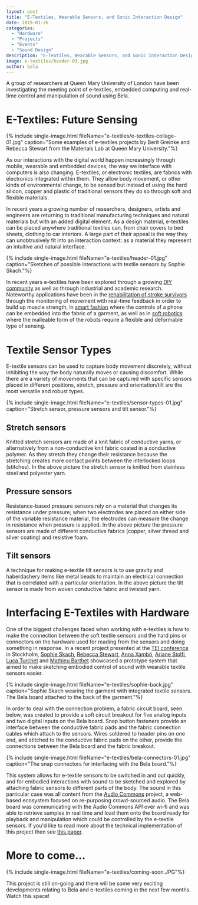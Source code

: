 ```yaml
---
layout: post
title: "E-Textiles, Wearable Sensors, and Sonic Interaction Design"
date: 2019-01-26
categories:
  - "Hardware"
  - "Projects"
  - "Events"
  - "Sound Design"
description: "E-Textiles, Wearable Sensors, and Sonic Interaction Design"
image: e-textiles/header-03.jpg
author: bela
---
```


A group of researchers at Queen Mary University of London have been investigating the meeting point of e-textiles, embedded computing and real-time control and manipulation of sound using Bela.

# E-Textiles: Future Sensing

{% include single-image.html fileName="e-textiles/e-textiles-collage-01.jpg" caption="Some examples of e-textiles projects by Berit Greinke and Rebecca Stewart from the Materials Lab at Queen Mary University."%}

As our interactions with the digital world happen increasingly through mobile, wearable and embedded devices, the way we interface with computers is also changing. 
E-textiles, or electronic textiles, are fabrics with electronics integrated within them. 
They allow body movement, or other kinds of environmental change, to be sensed but instead of using the hard silicon, copper and plastic of traditional sensors they do so through soft and flexible materials.

In recent years a growing number of researchers, designers, artists and engineers are returning to traditional manufacturing techniques and natural materials but with an added digital element.
As a design material, e-textiles can be placed anywhere traditional textiles can, from chair covers to bed sheets, clothing to car interiors. A large part of their appeal is the way they can unobtrusively fit into an interaction context: as a material they represent an intuitive and natural interface.

{% include single-image.html fileName="e-textiles/header-01.jpg" caption="Sketches of possible interactions with textile sensors by Sophie Skach."%}

In recent years e-textiles have been explored through a growing [DIY community](http://www.instructables.com/id/E-Textiles/) as well as through industrial and academic research. 
Noteworthy applications have been in the [rehabilitation of stroke survivors](https://dl.acm.org/citation.cfm?id=2854106) through the monitoring of movement with real-time feedback in order to build up muscle strength, in [smart fashion](https://www.levi.com/US/en_US/clothing/men/outerwear/levis-commuter-x-jacquard-by-google/p/286600000) where the controls of a phone can be embedded into the fabric of a garment, as well as in [soft robotics](https://smartech.gatech.edu/bitstream/handle/1853/49850/WHC_Skin_2012.pdf?sequence=1&isAllowed=y) where the malleable form of the robots require a flexible and deformable type of sensing. 


# Textile Sensor Types

E-textile sensors can be used to capture body movement discretely, without inhibiting the way the body naturally moves or causing discomfort. 
While there are a variety of movements that can be captured with specific sensors placed in different positions, stretch, pressure and orientation/tilt are the most versatile and robust types.

{% include single-image.html fileName="e-textiles/sensor-types-01.jpg" caption="Stretch sensor, pressure sensors and tilt sensor."%}


## Stretch sensors

Knitted stretch sensors are made of a knit fabric of conductive yarns, or alternatively from a non-conductive knit fabric coated in a conductive polymer. 
As they stretch they change their resistance because the stretching creates more contact points between the interlocked loops (stitches). In the above picture the stretch sensor is knitted from stainless steel and polyester yarn.

## Pressure sensors

Resistance-based pressure sensors rely on a material that changes its resistance under pressure; when two electrodes are placed on either side of the variable resistance material, the electrodes can measure the change in resistance when pressure is applied. 
In the above picture the pressure sensors are made of different conductive fabrics (copper, silver thread and silver coating) and resistive foam.

## Tilt sensors

A technique for making e-textile tilt sensors is to use gravity and haberdashery items like metal beads to maintain an electrical connection that is correlated with a particular orientation. In the above picture the tilt sensor is made from woven conductive fabric and twisted yarn.


# Interfacing E-Textiles with Hardware

One of the biggest challenges faced when working with e-textiles is how to make the connection between the soft textile sensors and the hard pins or connectors on the hardware used for reading from the sensors and doing something in response. In a recent project presented at the [TEI conference](http://tei-conf.org/) in Stockholm, [Sophie Skach](http://www.sophieskach.com/), [Rebecca Stewart](http://theleadingzero.com), [Anna Xambó](http://annaxambo.me/), [Ariane Stolfi](http://www.ariane.stolfi.org/), [Luca Turchet](http://www.lucaturchet.it/) and [Mathieu Barthet](https://www.researchgate.net/profile/Mathieu_Barthet) showcased a prototype system that aimed to make sketching embodied control of sound with wearable textile sensors easier. 

{% include single-image.html fileName="e-textiles/sophie-back.jpg" caption="Sophie Skach wearing the garment with integrated textile sensors. The Bela board attached to the back of the garment."%}

In order to deal with the connection problem, a fabric circuit board, seen below, was created to provide a soft circuit breakout for five analog inputs and two digital inputs on the Bela board. Snap button fasteners provide an interface between the conductive fabric pads and the fabric connection cables which attach to the sensors. 
Wires soldered to header pins on one end, and stitched to the conductive fabric pads on the other, provide the connections between the Bela board and the fabric breakout.

{% include single-image.html fileName="e-textiles/bela-connectors-01.jpg" caption="The snap connectors for interfacing with the Bela board."%}

This system allows for e-textile sensors to be switched in and out quickly, and for embodied interactions with sound to be sketched and explored by attaching fabric sensors to different parts of the body. The sound in this particular case was all content from the [Audio Commons](https://www.audiocommons.org/) project, a web-based ecosystem focused on re-purposing crowd-sourced audio. The Bela board was communicating with the Audio Commons API over wi-fi and was able to retrieve samples in real time and load them onto the board ready for playback and manipulation which could be controlled by the e-textile sensors. If you'd like to read more about the technical implementation of this project then see [this paper](https://www.researchgate.net/publication/323768252_Embodied_Interactions_with_E-Textiles_and_the_Internet_of_Sounds_for_Performing_Arts).

# More to come...

{% include single-image.html fileName="e-textiles/coming-soon.JPG"%}

This project is still on-going and there will be some very exciting developments relating to Bela and e-textiles coming in the next few months. Watch this space!

